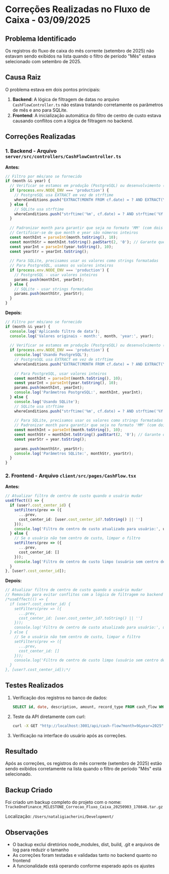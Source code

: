 # Correções Realizadas no Fluxo de Caixa - 03/09/2025

## Problema Identificado
Os registros do fluxo de caixa do mês corrente (setembro de 2025) não estavam sendo exibidos na lista quando o filtro de período "Mês" estava selecionado com setembro de 2025.

## Causa Raiz
O problema estava em dois pontos principais:

1. **Backend**: A lógica de filtragem de datas no arquivo `CashFlowController.ts` não estava tratando corretamente os parâmetros de mês e ano para SQLite.
2. **Frontend**: A inicialização automática do filtro de centro de custo estava causando conflitos com a lógica de filtragem no backend.

## Correções Realizadas

### 1. Backend - Arquivo `server/src/controllers/CashFlowController.ts`

**Antes:**
```typescript
// Filtro por mês/ano se fornecido
if (month && year) {
  // Verificar se estamos em produção (PostgreSQL) ou desenvolvimento (SQLite)
  if (process.env.NODE_ENV === 'production') {
    // PostgreSQL usa EXTRACT em vez de strftime
    whereConditions.push("EXTRACT(MONTH FROM cf.date) = ? AND EXTRACT(YEAR FROM cf.date) = ?");
  } else {
    // SQLite usa strftime
    whereConditions.push("strftime('%m', cf.date) = ? AND strftime('%Y', cf.date) = ?");
  }
  
  // Padronizar month para garantir que seja no formato 'MM' (com dois dígitos)
  // Certificar-se de que month e year são números inteiros
  const monthInt = parseInt(month.toString(), 10);
  const monthStr = monthInt.toString().padStart(2, '0'); // Garante que mês tenha dois dígitos (ex: 09 em vez de 9)
  const yearInt = parseInt(year.toString(), 10);
  const yearStr = yearInt.toString();
  
  // Para SQLite, precisamos usar os valores como strings formatadas
  // Para PostgreSQL, usamos os valores inteiros
  if (process.env.NODE_ENV === 'production') {
    // PostgreSQL - usar valores inteiros
    params.push(monthInt, yearInt);
  } else {
    // SQLite - usar strings formatadas
    params.push(monthStr, yearStr);
  }
}
```

**Depois:**
```typescript
// Filtro por mês/ano se fornecido
if (month && year) {
  console.log('Aplicando filtro de data');
  console.log('Valores originais - month:', month, 'year:', year);
  
  // Verificar se estamos em produção (PostgreSQL) ou desenvolvimento (SQLite)
  if (process.env.NODE_ENV === 'production') {
    console.log('Usando PostgreSQL');
    // PostgreSQL usa EXTRACT em vez de strftime
    whereConditions.push("EXTRACT(MONTH FROM cf.date) = ? AND EXTRACT(YEAR FROM cf.date) = ?");
    
    // Para PostgreSQL, usar valores inteiros
    const monthInt = parseInt(month.toString(), 10);
    const yearInt = parseInt(year.toString(), 10);
    params.push(monthInt, yearInt);
    console.log('Parâmetros PostgreSQL:', monthInt, yearInt);
  } else {
    console.log('Usando SQLite');
    // SQLite usa strftime
    whereConditions.push("strftime('%m', cf.date) = ? AND strftime('%Y', cf.date) = ?");
    
    // Para SQLite, precisamos usar os valores como strings formatadas
    // Padronizar month para garantir que seja no formato 'MM' (com dois dígitos)
    const monthInt = parseInt(month.toString(), 10);
    const monthStr = monthInt.toString().padStart(2, '0'); // Garante que mês tenha dois dígitos (ex: 09 em vez de 9)
    const yearStr = year.toString();
    
    params.push(monthStr, yearStr);
    console.log('Parâmetros SQLite:', monthStr, yearStr);
  }
}
```

### 2. Frontend - Arquivo `client/src/pages/CashFlow.tsx`

**Antes:**
```typescript
// Atualizar filtro de centro de custo quando o usuário mudar
useEffect(() => {
  if (user?.cost_center_id) {
    setFilters(prev => ({
      ...prev,
      cost_center_id: [user.cost_center_id?.toString() || '']
    }));
    console.log('Filtro de centro de custo atualizado para usuário:', user.cost_center_id);
  } else {
    // Se o usuário não tem centro de custo, limpar o filtro
    setFilters(prev => ({
      ...prev,
      cost_center_id: []
    }));
    console.log('Filtro de centro de custo limpo (usuário sem centro de custo)');
  }
}, [user?.cost_center_id]);
```

**Depois:**
```typescript
// Atualizar filtro de centro de custo quando o usuário mudar
// Removido para evitar conflitos com a lógica de filtragem no backend
/*useEffect(() => {
  if (user?.cost_center_id) {
    setFilters(prev => ({
      ...prev,
      cost_center_id: [user.cost_center_id?.toString() || '']
    }));
    console.log('Filtro de centro de custo atualizado para usuário:', user.cost_center_id);
  } else {
    // Se o usuário não tem centro de custo, limpar o filtro
    setFilters(prev => ({
      ...prev,
      cost_center_id: []
    }));
    console.log('Filtro de centro de custo limpo (usuário sem centro de custo)');
  }
}, [user?.cost_center_id]);*/
```

## Testes Realizados

1. Verificação dos registros no banco de dados:
   ```sql
   SELECT id, date, description, amount, record_type FROM cash_flow WHERE strftime('%m', date) = '09' AND strftime('%Y', date) = '2025';
   ```

2. Teste da API diretamente com curl:
   ```bash
   curl -X GET "http://localhost:3001/api/cash-flow?month=9&year=2025" -H "Authorization: Bearer TOKEN" -H "Content-Type: application/json"
   ```

3. Verificação na interface do usuário após as correções.

## Resultado
Após as correções, os registros do mês corrente (setembro de 2025) estão sendo exibidos corretamente na lista quando o filtro de período "Mês" está selecionado.

## Backup Criado
Foi criado um backup completo do projeto com o nome:
`TrackeOneFinance_MILESTONE_Correcao_Fluxo_Caixa_20250903_170846.tar.gz`

Localização: `/Users/nataligiacherini/Development/`

## Observações
- O backup exclui diretórios node_modules, dist, build, .git e arquivos de log para reduzir o tamanho
- As correções foram testadas e validadas tanto no backend quanto no frontend
- A funcionalidade está operando conforme esperado após os ajustes